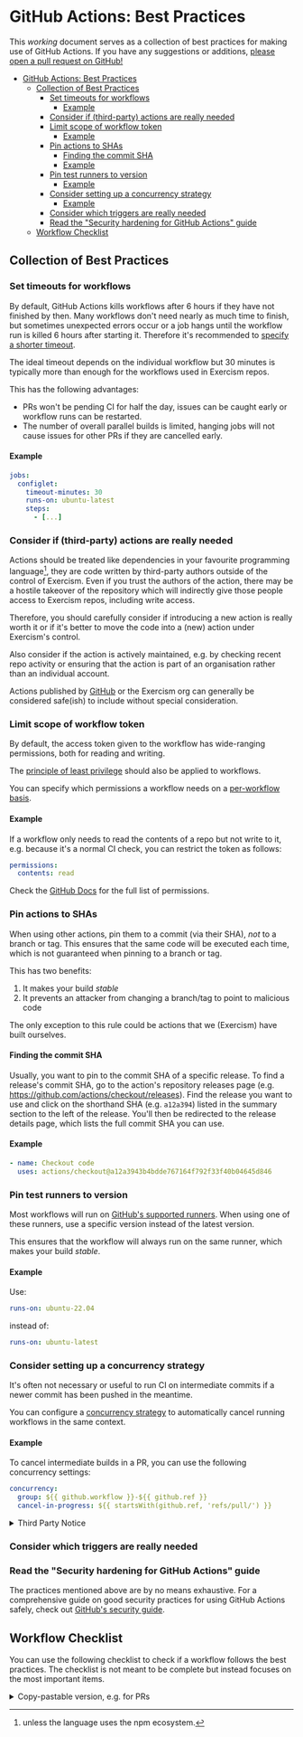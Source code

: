 # GitHub Actions: Best Practices

This _working_ document serves as a collection of best practices for making use of GitHub Actions.
If you have any suggestions or additions, [please open a pull request on GitHub!](https://github.com/exercism/docs/edit/main/building/github/gha-best-practices.md)

- [GitHub Actions: Best Practices](#h-github-actions-best-practices)
  - [Collection of Best Practices](#h-collection-of-best-practices)
    - [Set timeouts for workflows](#h-set-timeouts-for-workflows)
      - [Example](#h-example)
    - [Consider if (third-party) actions are really needed](#h-consider-if-third-party-actions-are-really-needed)
    - [Limit scope of workflow token](#h-limit-scope-of-workflow-token)
      - [Example](#h-example-1)
    - [Pin actions to SHAs](#h-pin-actions-to-shas)
      - [Finding the commit SHA](#h-finding-the-commit-sha)
      - [Example](#h-example-2)
    - [Pin test runners to version](#h-pin-test-runners-to-version)
      - [Example](#h-example-3)
    - [Consider setting up a concurrency strategy](#h-consider-setting-up-a-concurrency-strategy)
      - [Example](#h-example-4)
    - [Consider which triggers are really needed](#h-consider-which-triggers-are-really-needed)
    - [Read the "Security hardening for GitHub Actions" guide](#h-read-the-security-hardening-for-github-actions-guide)
  - [Workflow Checklist](#h-workflow-checklist)

## Collection of Best Practices

### Set timeouts for workflows

By default, GitHub Actions kills workflows after 6 hours if they have not finished by then.
Many workflows don't need nearly as much time to finish, but sometimes unexpected errors occur or a job hangs until the workflow run is killed 6 hours after starting it.
Therefore it's recommended to [specify a shorter timeout](https://docs.github.com/en/actions/learn-github-actions/workflow-syntax-for-github-actions#jobsjob_idtimeout-minutes).

The ideal timeout depends on the individual workflow but 30 minutes is typically more than enough for the workflows used in Exercism repos.

This has the following advantages:

- PRs won't be pending CI for half the day, issues can be caught early or workflow runs can be restarted.
- The number of overall parallel builds is limited, hanging jobs will not cause issues for other PRs if they are cancelled early.

#### Example

```yml
jobs:
  configlet:
    timeout-minutes: 30
    runs-on: ubuntu-latest
    steps:
      - [...]
```

### Consider if (third-party) actions are really needed

Actions should be treated like dependencies in your favourite programming language[^1], they are code written by third-party authors outside of the control of Exercism.
Even if you trust the authors of the action, there may be a hostile takeover of the repository which will indirectly give those people access to Exercism repos, including write access.

Therefore, you should carefully consider if introducing a new action is really worth it or if it's better to move the code into a (new) action under Exercism's control.

Also consider if the action is actively maintained, e.g. by checking recent repo activity or ensuring that the action is part of an organisation rather than an individual account.

Actions published by [GitHub](https://github.com/actions/) or the Exercism org can generally be considered safe(ish) to include without special consideration.

[^1]: unless the language uses the npm ecosystem.

### Limit scope of workflow token

By default, the access token given to the workflow has wide-ranging permissions, both for reading and writing.

The [principle of least privilege](https://en.wikipedia.org/wiki/Principle_of_least_privilege) should also be applied to workflows.

You can specify which permissions a workflow needs on a [per-workflow basis](https://docs.github.com/en/actions/security-guides/automatic-token-authentication#modifying-the-permissions-for-the-github_token).

#### Example

If a workflow only needs to read the contents of a repo but not write to it, e.g. because it's a normal CI check, you can restrict the token as follows:

```yml
permissions:
  contents: read
```

Check the [GitHub Docs](https://docs.github.com/en/actions/learn-github-actions/workflow-syntax-for-github-actions#permissions) for the full list of permissions.

### Pin actions to SHAs

When using other actions, pin them to a commit (via their SHA), _not_ to a branch or tag.
This ensures that the same code will be executed each time, which is not guaranteed when pinning to a branch or tag.

This has two benefits:

1. It makes your build _stable_
2. It prevents an attacker from changing a branch/tag to point to malicious code

The only exception to this rule could be actions that we (Exercism) have built ourselves.

#### Finding the commit SHA

Usually, you want to pin to the commit SHA of a specific release.
To find a release's commit SHA, go to the action's repository releases page (e.g. https://github.com/actions/checkout/releases).
Find the release you want to use and click on the shorthand SHA (e.g. `a12a394`) listed in the summary section to the left of the release.
You'll then be redirected to the release details page, which lists the full commit SHA you can use.

#### Example

```yaml
- name: Checkout code
  uses: actions/checkout@a12a3943b4bdde767164f792f33f40b04645d846
```

### Pin test runners to version

Most workflows will run on [GitHub's supported runners](https://docs.github.com/en/actions/using-github-hosted-runners/about-github-hosted-runners#supported-runners-and-hardware-resources).
When using one of these runners, use a specific version instead of the latest version.

This ensures that the workflow will always run on the same runner, which makes your build _stable_.

#### Example

Use:

```yaml
runs-on: ubuntu-22.04
```

instead of:

```yaml
runs-on: ubuntu-latest
```

### Consider setting up a concurrency strategy

It's often not necessary or useful to run CI on intermediate commits if a newer commit has been pushed in the meantime.

You can configure a [concurrency strategy](https://docs.github.com/en/actions/learn-github-actions/workflow-syntax-for-github-actions#concurrency) to automatically cancel running workflows in the same context.

#### Example

To cancel intermediate builds in a PR, you can use the following concurrency settings:

```yml
concurrency:
  group: ${{ github.workflow }}-${{ github.ref }}
  cancel-in-progress: ${{ startsWith(github.ref, 'refs/pull/') }}
```

<details><summary>Third Party Notice</summary>

The example above is based on [PkgTemplates.jl's CI workflow](https://github.com/invenia/PkgTemplates.jl/blob/cb02b3416b1adcac8006dd4905947e0f2d6994aa/.github/workflows/CI.yml#L10-L14), published under the [MIT license](https://github.com/invenia/PkgTemplates.jl/blob/cb02b3416b1adcac8006dd4905947e0f2d6994aa/LICENSE):

> MIT License
>
> Copyright (c) 2017-2020 Chris de Graaf, Invenia Technical Computing Corporation
>
> Permission is hereby granted, free of charge, to any person obtaining a copy
> of this software and associated documentation files (the "Software"), to deal
> in the Software without restriction, including without limitation the rights
> to use, copy, modify, merge, publish, distribute, sublicense, and/or sell
> copies of the Software, and to permit persons to whom the Software is
> furnished to do so, subject to the following conditions:
>
> The above copyright notice and this permission notice shall be included in all
> copies or substantial portions of the Software.
>
> THE SOFTWARE IS PROVIDED "AS IS", WITHOUT WARRANTY OF ANY KIND, EXPRESS OR
> IMPLIED, INCLUDING BUT NOT LIMITED TO THE WARRANTIES OF MERCHANTABILITY,
> FITNESS FOR A PARTICULAR PURPOSE AND NONINFRINGEMENT. IN NO EVENT SHALL THE
> AUTHORS OR COPYRIGHT HOLDERS BE LIABLE FOR ANY CLAIM, DAMAGES OR OTHER
> LIABILITY, WHETHER IN AN ACTION OF CONTRACT, TORT OR OTHERWISE, ARISING FROM,
> OUT OF OR IN CONNECTION WITH THE SOFTWARE OR THE USE OR OTHER DEALINGS IN THE
> SOFTWARE.

</details>

### Consider which triggers are really needed

### Read the "Security hardening for GitHub Actions" guide

The practices mentioned above are by no means exhaustive.
For a comprehensive guide on good security practices for using GitHub Actions safely, check out [GitHub's security guide](https://docs.github.com/en/actions/security-guides/security-hardening-for-github-actions#using-third-party-actions).

## Workflow Checklist

You can use the following checklist to check if a workflow follows the best practices.
The checklist is not meant to be complete but instead focuses on the most important items.

<details><summary>Copy-pastable version, e.g. for PRs</summary>

```yml

```

</details>
